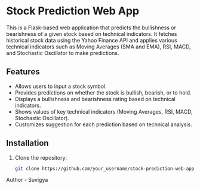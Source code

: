 # Stock Prediction Web App

This is a Flask-based web application that predicts the bullishness or bearishness of a given stock based on technical indicators. It fetches historical stock data using the Yahoo Finance API and applies various technical indicators such as Moving Averages (SMA and EMA), RSI, MACD, and Stochastic Oscillator to make predictions.

## Features

- Allows users to input a stock symbol.
- Provides predictions on whether the stock is bullish, bearish, or to hold.
- Displays a bullishness and bearishness rating based on technical indicators.
- Shows values of key technical indicators (Moving Averages, RSI, MACD, Stochastic Oscillator).
- Customizes suggestion for each prediction based on technical analysis.

## Installation

1. Clone the repository:
   ```bash
   git clone https://github.com/your_username/stock-prediction-web-app.git

Author - Suvigya
